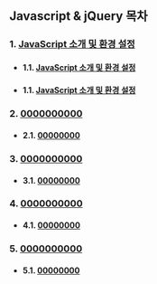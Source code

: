 ## Javascript & jQuery 목차

### 1. [JavaScript 소개 및 환경 설정](01-jsStart/01-js_intro.md)  
- #### 1.1. [JavaScript 소개 및 환경 설정](01-jsStart/01-js_intro.md)
- #### 1.1. <a href="01-jsStart/01-js_intro.md" target="_blank">JavaScript 소개 및 환경 설정</a>

### 2. [0000000000](00000000000000)  
- #### 2.1. [00000000](0000000000)

### 3. [0000000000](00000000000000)  
- #### 3.1. [00000000](0000000000)

### 4. [0000000000](00000000000000)  
- #### 4.1. [00000000](0000000000)

### 5. [0000000000](00000000000000)  
- #### 5.1. [00000000](0000000000)
